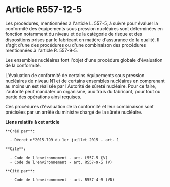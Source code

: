 # Article R557-12-5

Les procédures, mentionnées à l'article L. 557-5, à suivre pour évaluer la conformité des équipements sous pression
nucléaires sont déterminées en fonction notamment du niveau et de la catégorie de risque et des dispositions prises par le
fabricant en matière d'assurance de la qualité. Il s'agit d'une des procédures ou d'une combinaison des procédures
mentionnées à l'article R. 557-9-5.

Les ensembles nucléaires font l'objet d'une procédure globale d'évaluation de la conformité.

L'évaluation de conformité de certains équipements sous pression nucléaires de niveau N1 et de certains ensembles nucléaires
en comprenant au moins un est réalisée par l'Autorité de sûreté nucléaire. Pour ce faire, l'autorité peut mandater un
organisme, aux frais du fabricant, pour tout ou partie des opérations ainsi requises.

Ces procédures d'évaluation de la conformité et leur combinaison sont précisées par un arrêté du ministre chargé de la sûreté
nucléaire.

**Liens relatifs à cet article**

	**Créé par**:

	  - Décret n°2015-799 du 1er juillet 2015 - art. 1

	**Cite**:

	  - Code de l'environnement - art. L557-5 (V)
	  - Code de l'environnement - art. R557-9-5 (V)

	**Cité par**:

	  - Code de l'environnement - art. R557-4-6 (VD)
